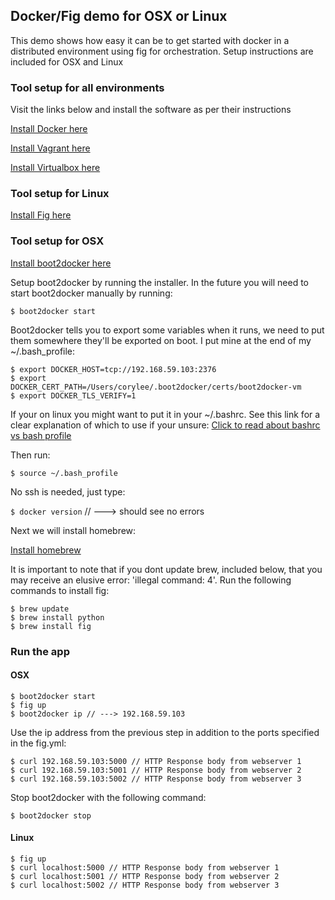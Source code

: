 ## Docker/Fig demo for OSX or Linux

This demo shows how easy it can be to get started with docker in a distributed environment using
fig for orchestration.  Setup instructions are included for OSX and Linux

### Tool setup for all environments

Visit the links below and install the software as per their instructions

[Install Docker here](https://docs.docker.com/installation/mac/)

[Install Vagrant here](http://www.vagrantup.com/downloads.html)

[Install Virtualbox here](https://www.virtualbox.org/wiki/Downloads)


### Tool setup for Linux
[Install Fig here](http://www.fig.sh/)


### Tool setup for OSX
[Install boot2docker here](http://boot2docker.io/)

Setup boot2docker by running the installer.
In the future you will need to start boot2docker manually by running:

`$ boot2docker start`

Boot2docker tells you to export some variables when it runs, 
we need to put them somewhere they'll be exported on boot.
I put mine at the end of my ~/.bash_profile:

	$ export DOCKER_HOST=tcp://192.168.59.103:2376
	$ export DOCKER_CERT_PATH=/Users/corylee/.boot2docker/certs/boot2docker-vm
	$ export DOCKER_TLS_VERIFY=1

If your on linux you might want to put it in your ~/.bashrc. 
See this link for a clear explanation of which to use if your unsure:
[Click to read about bashrc vs bash profile](http://www.joshstaiger.org/archives/2005/07/bash_profile_vs.html)
  
Then run:

`$ source ~/.bash_profile`

No ssh is needed, just type:

`$ docker version` // ---> should see no errors


Next we will install homebrew:

[Install homebrew](http://brew.sh/)


It is important to note that if you dont update brew, included below, that you may receive an elusive error: 'illegal command: 4'.  Run the following commands to install fig:

	$ brew update 
	$ brew install python
	$ brew install fig


### Run the app
#### OSX

	$ boot2docker start
	$ fig up
	$ boot2docker ip // ---> 192.168.59.103

Use the ip address from the previous step in addition to the ports specified in the fig.yml:

	$ curl 192.168.59.103:5000 // HTTP Response body from webserver 1
	$ curl 192.168.59.103:5001 // HTTP Response body from webserver 2
	$ curl 192.168.59.103:5002 // HTTP Response body from webserver 3

Stop boot2docker with the following command:

`$ boot2docker stop`


#### Linux
	$ fig up
	$ curl localhost:5000 // HTTP Response body from webserver 1
	$ curl localhost:5001 // HTTP Response body from webserver 2
	$ curl localhost:5002 // HTTP Response body from webserver 3